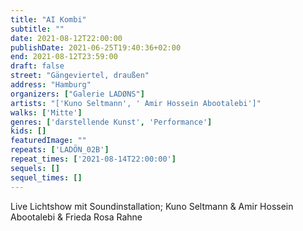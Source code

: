 ```yaml
---
title: "AI Kombi"
subtitle: ""
date: 2021-08-12T22:00:00
publishDate: 2021-06-25T19:40:36+02:00
end: 2021-08-12T23:59:00
draft: false
street: "Gängeviertel, draußen"
address: "Hamburg"
organizers: ["Galerie LADØNS"]
artists: "['Kuno Seltmann', ' Amir Hossein Abootalebi']"
walks: ['Mitte']
genres: ['darstellende Kunst', 'Performance']
kids: []
featuredImage: ""
repeats: ['LADÖN_02B']
repeat_times: ['2021-08-14T22:00:00']
sequels: []
sequel_times: []
---
```


Live Lichtshow mit Soundinstallation; Kuno Seltmann & Amir Hossein Abootalebi & Frieda Rosa Rahne